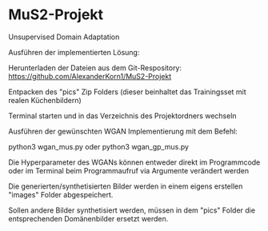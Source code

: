 # MuS2-Projekt
Unsupervised Domain Adaptation


Ausführen der implementierten Lösung:

Herunterladen der Dateien aus dem Git-Respository: https://github.com/AlexanderKorn1/MuS2-Projekt

Entpacken des "pics" Zip Folders (dieser beinhaltet das Trainingsset mit realen Küchenbildern)

Terminal starten und in das Verzeichnis des Projektordners wechseln


Ausführen der gewünschten WGAN Implementierung mit dem Befehl:

python3 wgan_mus.py oder python3 wgan_gp_mus.py

Die Hyperparameter des WGANs können entweder direkt im Programmcode oder im Terminal beim Programmaufruf via Argumente verändert werden

Die generierten/synthetisierten Bilder werden in einem eigens erstellen "images" Folder abgespeichert.

Sollen andere Bilder synthetisiert werden, müssen in dem "pics" Folder die entsprechenden Domänenbilder ersetzt werden.